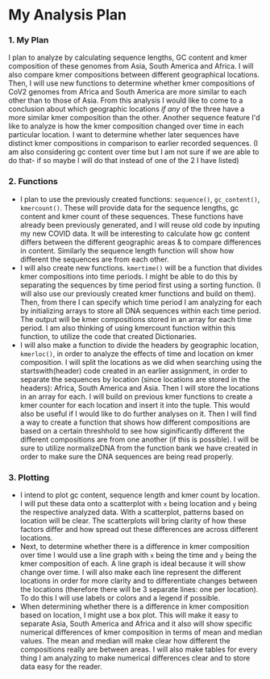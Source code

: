 # My Analysis Plan

### 1. My Plan
I plan to analyze by calculating sequence lengths, GC content and kmer composition of these genomes from Asia, South America and Africa.
I will also compare kmer compositions between different geographical locations.
Then, I will use new functions to determine whether kmer compositions of CoV2 genomes from Africa and South America are more similar to each other than to those of Asia.
From this analysis I would like to come to a conclusion about which geographic locations *if any* of the three have a more similar kmer composition than the other.
Another sequence feature I'd like to analyze is how the kmer composition changed over time in each particular location.
I want to determine whether later sequences have distinct kmer compositions in comparison to earlier recorded sequences.
(I am also considering gc content over time but I am not sure if we are able to do that- if so maybe I will do that instead of one of the 2 I have listed)

### 2. Functions
- I plan to use the previously created functions: `sequence()`, `gc_content()`, `kmercount()`.
  These will provide data for the sequence lengths, gc content and kmer count of these sequences.
  These functions have already been previously generated, and I will reuse old code by inputing my new COVID data.
  It will be interesting to calculate how gc content differs between the different geographic areas & to compare differences in content.
  Similarly the sequence length function will show how different the sequences are from each other.
- I will also create new functions. `kmertime()` will be a function that divides kmer compositions into time periods.
  I might be able to do this by separating the sequences by time period first using a sorting function.
  (I will also use our previously created kmer functions and build on them).
  Then, from there I can specify which time period I am analyzing for each by initializing arrays to store all DNA sequences within each time period.
  The output will be kmer compositions stored in an array for each time period.
  I am also thinking of using kmercount function within this function, to utilize the code that created Dictionaries. 
- I will also make a function to divide the headers by geographic location, `kmerloc()`, in order to analyze the effects of time and location on kmer composition.
  I will split the locations as we did when searching using the startswith(header) code created in an earlier assignment,
  in order to separate the sequences by location (since locations are stored in the headers): Africa, South America and Asia.
  Then I will store the locations in an array for each.
  I will build on previous kmer functions to create a kmer counter for each location and insert it into the tuple.
  This would also be useful if I would like to do further analyses on it.
  Then I will find a way to create a function that shows how different compositions are based on a certain threshhold
  to see how siginificantly different the different compositions are from one another (if this is possible).
  I will be sure to utilize normalizeDNA from the function bank we have created in order to make sure the DNA sequences are being read properly.

### 3. Plotting
- I intend to plot gc content, sequence length and kmer count by location.
  I will put these data onto a scatterplot with `x` being location and `y` being the respective analyzed data.
  With a scatterplot, patterns based on location will be clear.
  The scatterplots will bring clarity of how these factors differ and how spread out these differences are across different locations. 
- Next, to determine whether there is a difference in kmer composition over time I would use a line graph with `x` being the time and `y` being the kmer composition of each.
  A line graph is ideal because it will show change over time.
  I will also make each line represent the different locations in order for more clarity and to differentiate changes between the locations
  (therefore there will be 3 separate lines: one per location).
  To do this I will use labels or colors and a legend if possible.
- When determining whether there is a difference in kmer composition based on location, I might use a box plot.
  This will make it  easy to separate Asia, South America and Africa and it also will show specific numerical differences of kmer composition in terms of mean and median values.
  The mean and median will make clear how different the compositions really are between areas.
  I will also make tables for every thing I am analyzing to make numerical differences clear and to store data easy for the reader.